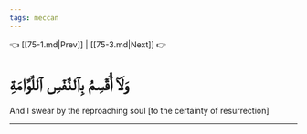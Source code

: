 ```yaml
---
tags: meccan
---
```


👈 [[75-1.md|Prev]] | [[75-3.md|Next]] 👉

# وَلَآ أُقۡسِمُ بِٱلنَّفۡسِ ٱللَّوَّامَةِ

And I swear by the reproaching soul [to the certainty of resurrection]

---

